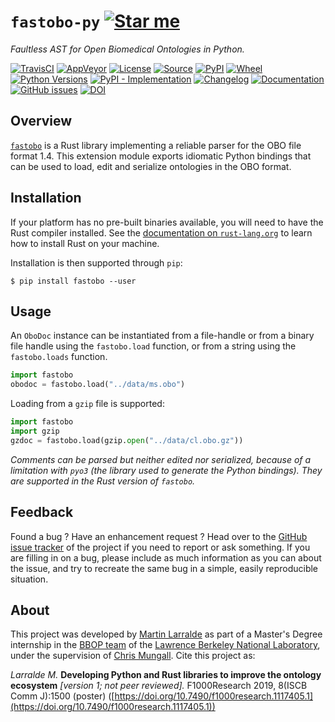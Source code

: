 # `fastobo-py` [![Star me](https://img.shields.io/github/stars/fastobo/fastobo-py.svg?style=social&label=Star&maxAge=3600)](https://github.com/fastobo/fastobo-py/stargazers)

*Faultless AST for Open Biomedical Ontologies in Python.*

[![TravisCI](https://img.shields.io/travis/fastobo/fastobo-py/master.svg?logo=travis&maxAge=600&style=flat-square)](https://travis-ci.org/fastobo/fastobo-py/branches)
[![AppVeyor](https://img.shields.io/appveyor/ci/althonos/fastobo-py/master?logo=appveyor&style=flat-square&maxAge=600)](https://ci.appveyor.com/project/althonos/fastobo-py)
[![License](https://img.shields.io/badge/license-MIT-blue.svg?style=flat-square&maxAge=2678400)](https://choosealicense.com/licenses/mit/)
[![Source](https://img.shields.io/badge/source-GitHub-303030.svg?maxAge=2678400&style=flat-square)](https://github.com/fastobo/fastobo-py/)
[![PyPI](https://img.shields.io/pypi/v/fastobo.svg?style=flat-square&maxAge=600)](https://pypi.org/project/fastobo)
[![Wheel](https://img.shields.io/pypi/wheel/fastobo.svg?style=flat-square&maxAge=2678400)](https://pypi.org/project/fastobo/#files)
[![Python Versions](https://img.shields.io/pypi/pyversions/fastobo.svg?style=flat-square&maxAge=600)](https://pypi.org/project/fastobo/#files)
[![PyPI - Implementation](https://img.shields.io/pypi/implementation/fastobo.svg?style=flat-square&maxAge=600)](https://pypi.org/project/fastobo/#files)
[![Changelog](https://img.shields.io/badge/keep%20a-changelog-8A0707.svg?maxAge=2678400&style=flat-square)](https://github.com/fastobo/fastobo-py/blob/master/CHANGELOG.md)
[![Documentation](https://img.shields.io/readthedocs/fastobo.svg?maxAge=3600&style=flat-square)](https://fastobo.readthedocs.io/)
[![GitHub issues](https://img.shields.io/github/issues/fastobo/fastobo-py.svg?style=flat-square&maxAge=600)](https://github.com/fastobo/fastobo-py/issues)
[![DOI](https://img.shields.io/badge/doi-10.7490%2Ff1000research.1117405.1-brightgreen?style=flat-square&maxAge=31536000)](https://f1000research.com/posters/8-1500)


## Overview

[`fastobo`](https://crates.io/crates/fastobo) is a Rust library implementing a
reliable parser for the OBO file format 1.4. This extension module exports
idiomatic Python bindings that can be used to load, edit and serialize ontologies
in the OBO format.


## Installation

If your platform has no pre-built binaries available, you will need to have the Rust
compiler installed. See the [documentation on `rust-lang.org`](https://forge.rust-lang.org/other-installation-methods.html)
to learn how to install Rust on your machine.

Installation is then supported through `pip`:
```console
$ pip install fastobo --user
```


## Usage

An `OboDoc` instance can be instantiated from a file-handle or from a binary file handle
using the `fastobo.load` function, or from a string using the `fastobo.loads` function.

```python
import fastobo
obodoc = fastobo.load("../data/ms.obo")
```

Loading from a `gzip` file is supported:
```python
import fastobo
import gzip
gzdoc = fastobo.load(gzip.open("../data/cl.obo.gz"))
```

*Comments can be parsed but neither edited nor serialized, because of a limitation
with `pyo3` (the library used to generate the Python bindings). They are supported
in the Rust version of `fastobo`.*

## Feedback

Found a bug ? Have an enhancement request ? Head over to the
[GitHub issue tracker](https://github.com/fastobo/fastobo-py/issues) of the project if
you need to report or ask something. If you are filling in on a bug, please include as much
information as you can about the issue, and try to recreate the same bug in a simple, easily
reproducible situation.


## About

This project was developed by [Martin Larralde](https://github.com/althonos)
as part of a Master's Degree internship in the [BBOP team](http://berkeleybop.org/) of the
[Lawrence Berkeley National Laboratory](https://www.lbl.gov/), under the supervision of
[Chris Mungall](http://biosciences.lbl.gov/profiles/chris-mungall/). Cite this project as:

*Larralde M.* **Developing Python and Rust libraries to improve the ontology ecosystem**
*\[version 1; not peer reviewed\].* F1000Research 2019, 8(ISCB Comm J):1500 (poster)
([https://doi.org/10.7490/f1000research.1117405.1](https://doi.org/10.7490/f1000research.1117405.1))
